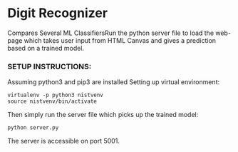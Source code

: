 # Digit Recognizer 
Compares Several ML ClassifiersRun the python server file to load the web-page which takes user input from HTML Canvas and gives a prediction based on a trained model.


### SETUP INSTRUCTIONS:
Assuming python3 and pip3 are installed 
Setting up virtual environment:
```
virtualenv -p python3 nistvenv
source nistvenv/bin/activate
```

Then simply run the server file which picks up the trained model:
```
python server.py
```

The server is accessible on port 5001.


